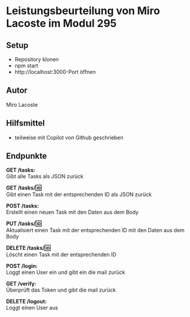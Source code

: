 # Leistungsbeurteilung von Miro Lacoste im Modul 295

## Setup
- Repository klonen
- npm start
- http://localhost:3000-Port öffnen

## Autor
Miro Lacoste

## Hilfsmittel
- teilweise mit Copilot von Github geschrieben

## Endpunkte

**GET /tasks:** <br>
Gibt alle Tasks als JSON zurück

**GET /tasks/:id:** <br>
Gibt einen Task mit der entsprechenden ID als JSON zurück

**POST /tasks:** <br>
Erstellt einen neuen Task mit den Daten aus dem Body

**PUT /tasks/:id:** <br>
Aktualisiert einen Task mit der entsprechenden ID mit den Daten aus dem Body

**DELETE /tasks/:id:** <br>
Löscht einen Task mit der entsprechenden ID

**POST /login:** <br>
Loggt einen User ein und gibt ein die mail zurück

**GET /verify:** <br>
Überprüft das Token und gibt die mail zurück

**DELETE /logout:** <br>
Loggt einen User aus